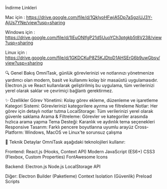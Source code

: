 İndirme Linkleri 

Mac için : https://drive.google.com/file/d/1QklyoHFwjA5Dp7aSgziUJ3Y-AjUs7YNe/view?usp=sharing

Windows için : https://drive.google.com/file/d/1IEuONlfgP21d5UuoYCh3ptgkb5t8V238/view?usp=sharing

Linux için : https://drive.google.com/file/d/1GKDCKuP8Z5KJDtoD1AHSErG6b9uwGbsy/view?usp=sharing


🔍 Genel Bakış OmniTask, günlük görevlerinizi ve notlarınızı yönetmenize yardımcı olan modern, basit ve kullanımı kolay bir masaüstü uygulamasıdır. Electron.js ve React kullanılarak geliştirilmiş bu uygulama, tüm verilerinizi yerel olarak saklar ve çevrimiçi bağlantı gerektirmez. 


✨ Özellikler
Görev Yönetimi: Kolay görev ekleme, düzenleme ve işaretleme Kategori Sistemi: Görevlerinizi kategorilere ayırma ve filtreleme Notlar: Her görev için detaylı notlar tutma LocalStorage: Tüm verilerinizi yerel olarak güvenle saklama Arama & Filtreleme: Görevler ve kategoriler arasında hızlıca arama yapma Tema Desteği: Karanlık ve aydınlık tema seçenekleri Responsive Tasarım: Farklı pencere boyutlarına uyumlu arayüz Cross-Platform: Windows, MacOS ve Linux'te sorunsuz çalışma


🔧 Teknik Detaylar OmniTask aşağıdaki teknolojileri kullanır:

Frontend: React.js (Hooks, Context API) Modern JavaScript (ES6+) CSS3 (Flexbox, Custom Properties) FontAwesome Icons

Backend: Electron.js Node.js LocalStorage API

Diğer: Electron Builder (Paketleme) Context Isolation (Güvenlik) Preload Scripts
